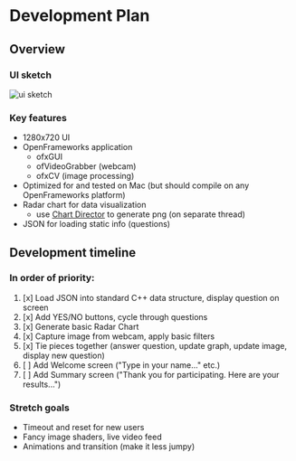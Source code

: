 # Development Plan

## Overview

### UI sketch
![ui sketch](https://i.ibb.co/342HCYM/ac-I6-J6p-LRBur-LWxm0-Lr-R7g-thumb-1533.jpg)

### Key features
- 1280x720 UI
- OpenFrameworks application
  - ofxGUI
  - ofVideoGrabber (webcam)
  - ofxCV (image processing)
- Optimized for and tested on Mac (but should compile on any OpenFrameworks platform)
- Radar chart for data visualization
  - use [Chart Director](https://www.advsofteng.com/doc/cdcpp.htm) to generate png (on separate thread)
- JSON for loading static info (questions)

## Development timeline
### In order of priority:
1. [x] Load JSON into standard C++ data structure, display question on screen
2. [x] Add YES/NO buttons, cycle through questions
3. [x] Generate basic Radar Chart
4. [x] Capture image from webcam, apply basic filters
5. [x] Tie pieces together (answer question, update graph, update image, display new question)
6. [ ] Add Welcome screen ("Type in your name..." etc.)
7. [ ] Add Summary screen ("Thank you for participating. Here are your results...")

### Stretch goals
- Timeout and reset for new users
- Fancy image shaders, live video feed
- Animations and transition (make it less jumpy)
